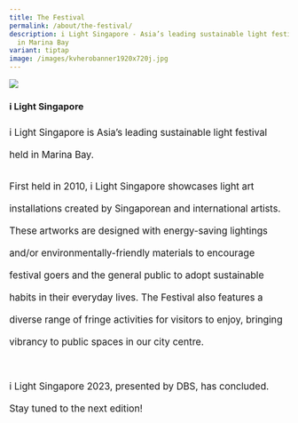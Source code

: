 ```yaml
---
title: The Festival
permalink: /about/the-festival/
description: i Light Singapore - Asia’s leading sustainable light festival held
  in Marina Bay
variant: tiptap
image: /images/kvherobanner1920x720j.jpg
---
```

![](/images/About/ilsgherobanner(f).jpg)
### i Light Singapore
<p style="font-size:17px; line-height:40px">
i Light Singapore is Asia’s leading sustainable light festival held in Marina Bay. </p>
  
<p style="font-size:17px; line-height:40px">First held in 2010, i Light Singapore showcases light art installations created by Singaporean and international artists. These artworks are designed with energy-saving lightings and/or environmentally-friendly materials to encourage festival goers and the general public to adopt sustainable habits in their everyday lives. The Festival also features a diverse range of fringe activities for visitors to enjoy, bringing vibrancy to public spaces in our city centre.
<br><br>
i Light Singapore 2023, presented by DBS, has concluded. Stay tuned to the next edition!</p>